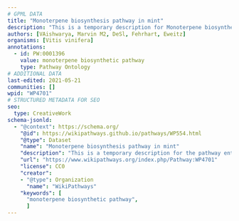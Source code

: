 ```yaml
---
# GPML DATA
title: "Monoterpene biosynthesis pathway in mint"
description: "This is a temporary description for Monoterpene biosynthesis pathway in mint"
authors: [VAishwarya, Marvin M2, DeSl, Fehrhart, Eweitz]
organisms: [Vitis vinifera]
annotations:
  - id: PW:0001396
    value: monoterpene biosynthetic pathway
    type: Pathway Ontology
# ADDITIONAL DATA
last-edited: 2021-05-21
communities: []
wpid: "WP4701"
# STRUCTURED METADATA FOR SEO
seo:
  type: CreativeWork
schema-jsonld:
  - "@context": https://schema.org/
    "@id": https://wikipathways.github.io/pathways/WP554.html
    "@type": Dataset
    "name": "Monoterpene biosynthesis pathway in mint"
    "description": "This is a temporary description for the pathway entitled: Monoterpene biosynthesis pathway in mint"
    "url": "https://www.wikipathways.org/index.php/Pathway:WP4701"
    "license": CC0
    "creator":
    - "@type": Organization
      "name": "WikiPathways"
    "keywords": [
      "monoterpene biosynthetic pathway",
      ]
---
```

